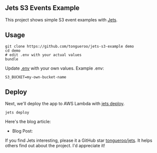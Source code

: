 ## Jets S3 Events Example

This project shows simple S3 event examples with [Jets](http://rubyonjets.com/).

## Usage

    git clone https://github.com/tongueroo/jets-s3-example demo
    cd demo
    # edit .env with your actual values
    bundle

Update [.env](.env) with your own values. Example .env:

    S3_BUCKET=my-own-bucket-name

## Deploy

Next, we'll deploy the app to AWS Lambda with [jets deploy](http://rubyonjets.com/reference/jets-deploy/).

    jets deploy

Here's the blog article:

* Blog Post: []()

If you find Jets interesting, please it a GitHub star [tongueroo/jets](https://github.com/tongueroo/jets). It helps others find out about the project.  I'd appreciate it!
